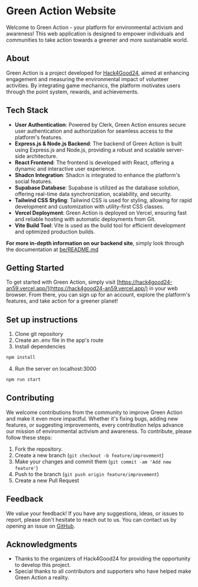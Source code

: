 # Green Action Website

Welcome to Green Action - your platform for environmental activism and awareness! This web application is designed to empower individuals and communities to take action towards a greener and more sustainable world.

## About

Green Action is a project developed for [Hack4Good24](https://dsc.comp.nus.edu.sg/), aimed at enhancing engagement and measuring the environmental impact of volunteer activities. By integrating game mechanics, the platform motivates users through the point system, rewards, and achievements. 
## Tech Stack

- **User Authentication**: Powered by Clerk, Green Action ensures secure user authentication and authorization for seamless access to the platform's features.
- **Express.js & Node.js Backend**: The backend of Green Action is built using Express.js and Node.js, providing a robust and scalable server-side architecture.
- **React Frontend**: The frontend is developed with React, offering a dynamic and interactive user experience.
- **Shadcn Integration**: Shadcn is integrated to enhance the platform's social features.
- **Supabase Database**: Supabase is utilized as the database solution, offering real-time data synchronization, scalability, and security.
- **Tailwind CSS Styling**: Tailwind CSS is used for styling, allowing for rapid development and customization with utility-first CSS classes.
- **Vercel Deployment**: Green Action is deployed on Vercel, ensuring fast and reliable hosting with automatic deployments from Git.
- **Vite Build Tool**: Vite is used as the build tool for efficient development and optimized production builds.

**For more in-depth information on our backend site**, simply look through the documentation at [be/README.md](be/README.md)

## Getting Started

To get started with Green Action, simply visit [https://hack4good24-an59.vercel.app/](https://hack4good24-an59.vercel.app/) in your web browser. From there, you can sign up for an account, explore the platform's features, and take action for a greener planet!

## Set up instructions 
1. Clone git repository 
2. Create an .env file in the app's route 
3. Install dependencies
 ```bash
 npm install 
 ```
4. Run the server on localhost:3000
  ```bash
 npm run start 
  ```
  
## Contributing

We welcome contributions from the community to improve Green Action and make it even more impactful. Whether it's fixing bugs, adding new features, or suggesting improvements, every contribution helps advance our mission of environmental activism and awareness. To contribute, please follow these steps:

1. Fork the repository.
2. Create a new branch (`git checkout -b feature/improvement`)
3. Make your changes and commit them (`git commit -am 'Add new feature'`)
4. Push to the branch (`git push origin feature/improvement`)
5. Create a new Pull Request

## Feedback

We value your feedback! If you have any suggestions, ideas, or issues to report, please don't hesitate to reach out to us. You can contact us by opening an issue on [GitHub](https://github.com/RubyNguyen07/Hack4good24).

## Acknowledgments

- Thanks to the organizers of Hack4Good24 for providing the opportunity to develop this project.
- Special thanks to all contributors and supporters who have helped make Green Action a reality.
